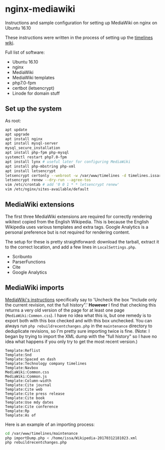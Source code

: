 # nginx-mediawiki

Instructions and sample configuration for setting up MediaWiki on nginx on Ubuntu 16.10

These instructions were written in the process of setting up the
[timelines wiki](https://timelines.issarice.com/wiki/Main_Page).

Full list of software:

- Ubuntu 16.10
- nginx
- MediaWiki
- MediaWiki templates
- php7.0-fpm
- certbot (letsencrypt)
- Linode for domain stuff

## Set up the system

As root:

```bash
apt update
apt upgrade
apt install nginx
apt install mysql-server
mysql_secure_installation
apt install php-fpm php-mysql
systemctl restart php7.0-fpm
apt install lynx # useful later for configuring MediaWiki
apt install php-mbstring php-xml
apt install letsencrypt
letsencrypt certonly --webroot -w /var/www/timelines -d timelines.issarice.com
letsencrypt renew --dry-run --agree-tos
vim /etc/crontab # add '0 0 1 * * letsencrypt renew'
vim /etc/nginx/sites-available/default
```

## MediaWiki extensions

The first three MediaWiki extensions are required for correctly rendering
wikitext copied from the English Wikipedia.
This is because the English Wikipedia uses various templates and extra tags.
Google Analytics is a personal preference but is not required for rendering
content.

The setup for these is pretty straightforward: download the tarball, extract it
to the correct location, and add a few lines in `LocalSettings.php`.

- Scribunto
- ParserFunctions
- Cite
- Google Analytics

## MediaWiki imports

[MediaWiki's instructions](https://www.mediawiki.org/wiki/Help:Templates#Copying_from_one_wiki_to_another)
specifically say to 'Uncheck the box "Include only the current revision, not the full history".'
**However** I find that checking this returns a very old version of the page for at least one
page (`MediaWiki:Common.css`).
I have no idea what this is, but one remedy is to export both with this box checked and with this
box unchecked.
You can always run `php rebuildrecentchanges.php` in the `maintenance` directory to
deduplicate revisions, so I'm pretty sure importing twice is fine.
(Note: I began by trying to import the XML dump with the "full history" so I have
no idea what happens if you only try to get the most recent version.)

```
Template:Reflist
Template:Snd
Template:Spaced en dash
Template:Technology company timelines
Template:Navbox
MediaWiki:Common.css
MediaWiki:Common.js
Template:Column-width
Template:Cite journal
Template:Cite web
Template:Cite press release
Template:Cite book
Template:Use mdy dates
Template:Cite conference
Template:Rp
Template:As of
```

Here is an example of an importing process:

```bash
cd /var/www/timelines/maintenance
php importDump.php < /home/issa/Wikipedia-20170312181023.xml
php rebuildrecentchanges.php
```
